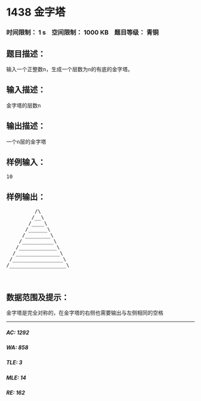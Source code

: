 # 1438 金字塔   
### 时间限制： 1 s&nbsp;&nbsp;&nbsp;&nbsp;空间限制： 1000 KB&nbsp;&nbsp;&nbsp;&nbsp;题目等级： 青铜  
## 题目描述：  

<pre>
输入一个正整数n，生成一个层数为n的有底的金字塔。
</pre>
  
  
## 输入描述：  

<pre>
金字塔的层数n
</pre>
  
  
## 输出描述：  

<pre>
一个n层的金字塔
</pre>
  
  
## 样例输入：  

<pre>
10
</pre>
  
  
## 样例输出：  

<pre>
         /\           
        /__\          
       /____\         
      /______\        
     /________\       
    /__________\      
   /____________\     
  /______________\    
 /________________\   
/__________________\  
  

</pre>
  
  
## 数据范围及提示：  

<pre>
金字塔是完全对称的，在金字塔的右侧也需要输出与左侧相同的空格
</pre>
  
  
***  

##### AC: 1292  
##### WA: 858  
##### TLE: 3  
##### MLE: 14  
##### RE: 162  
